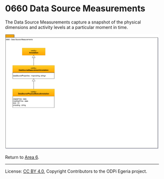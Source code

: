 <!-- SPDX-License-Identifier: CC-BY-4.0 -->
<!-- Copyright Contributors to the ODPi Egeria project. -->

# 0660 Data Source Measurements

The Data Source Measurements capture a snapshot of the physical
dimensions and activity levels at a particular moment in time.

![UML](0660-Data-Source-Measurements.png)


Return to [Area 6](Area-6-models.md).

----
License: [CC BY 4.0](https://creativecommons.org/licenses/by/4.0/),
Copyright Contributors to the ODPi Egeria project.